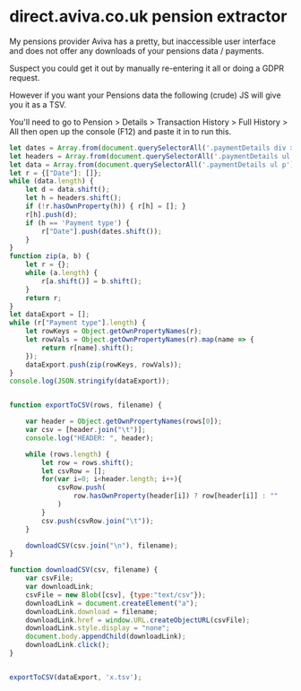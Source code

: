 # direct.aviva.co.uk pension extractor

My pensions provider Aviva has a pretty, but inaccessible user interface and does not offer any downloads of your pensions data / payments.

Suspect you could get it out by manually re-entering it all or doing a GDPR request.

However if you want your Pensions data the following (crude) JS will give you it as a TSV.

You'll need to go to  Pension > Details > Transaction History > Full History > All then open up the console (F12) and paste it in to run this.

```javascript
let dates = Array.from(document.querySelectorAll('.paymentDetails div > h3')).map(x => x.innerText);
let headers = Array.from(document.querySelectorAll('.paymentDetails ul h3')).map(x => x.innerText);
let data = Array.from(document.querySelectorAll('.paymentDetails ul p')).map(x => x.innerText);
let r = {["Date"]: []};
while (data.length) {
    let d = data.shift();
    let h = headers.shift();
    if (!r.hasOwnProperty(h)) { r[h] = []; }
    r[h].push(d);
    if (h == 'Payment type') {
        r["Date"].push(dates.shift());
    }
}
function zip(a, b) {
    let r = {};
    while (a.length) {
        r[a.shift()] = b.shift();
    }
    return r;
}
let dataExport = [];
while (r["Payment type"].length) {
    let rowKeys = Object.getOwnPropertyNames(r);
    let rowVals = Object.getOwnPropertyNames(r).map(name => {
        return r[name].shift();
    });
    dataExport.push(zip(rowKeys, rowVals));
}
console.log(JSON.stringify(dataExport));


function exportToCSV(rows, filename) {

    var header = Object.getOwnPropertyNames(rows[0]);
    var csv = [header.join("\t")];
    console.log("HEADER: ", header);

    while (rows.length) {
        let row = rows.shift();
        let csvRow = [];
        for(var i=0; i<header.length; i++){
            csvRow.push(
                row.hasOwnProperty(header[i]) ? row[header[i]] : ""
            )
        }
        csv.push(csvRow.join("\t"));
    }

    downloadCSV(csv.join("\n"), filename);
}

function downloadCSV(csv, filename) {
    var csvFile;
    var downloadLink;
    csvFile = new Blob([csv], {type:"text/csv"});
    downloadLink = document.createElement("a");
    downloadLink.download = filename;
    downloadLink.href = window.URL.createObjectURL(csvFile);
    downloadLink.style.display = "none";
    document.body.appendChild(downloadLink);
    downloadLink.click();
}


exportToCSV(dataExport, 'x.tsv');


```
